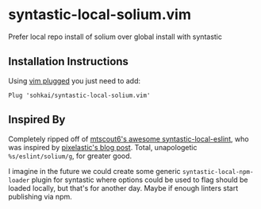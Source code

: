 # syntastic-local-solium.vim

Prefer local repo install of solium over global install with syntastic

Installation Instructions
-------------------------

Using [vim plugged](https://github.com/junegunn/vim-plug) you just need to add:

```
Plug 'sohkai/syntastic-local-solium.vim'
```

Inspired By
-----------

Completely ripped off of [mtscout6's awesome syntastic-local-eslint](https://github.com/mtscout6/syntastic-local-eslint.vim/blob/master/ftplugin/javascript.vim),
who was inspired by [pixelastic's blog post](http://blog.pixelastic.com/2015/10/05/use-local-eslint-in-syntastic/).
Total, unapologetic `%s/eslint/solium/g`, for greater good.

I imagine in the future we could create some generic `syntastic-local-npm-loader` plugin for
syntastic where options could be used to flag should be loaded locally, but that's for another day.
Maybe if enough linters start publishing via npm.
